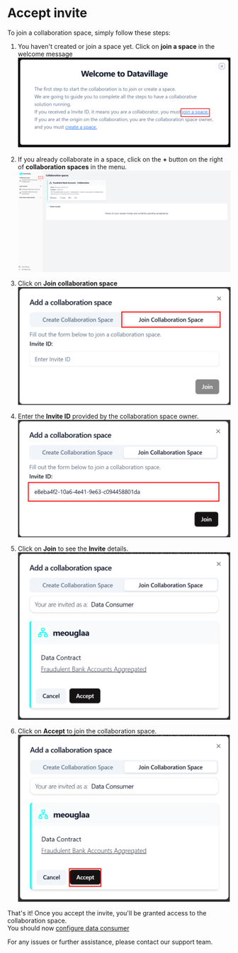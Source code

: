 # Accept invite

To join a collaboration space, simply follow these steps:

1. You haven't created or join a space yet. Click on **join a space** in the welcome message
   ![screenshot of the datavillage dashboard](img/01_welcome_message.png)

2. If you already collaborate in a space, click on the **+** button on the right of **collaboration spaces** in the menu.  
   ![screenshot of the datavillage dashboard](img/dashboard_create_space.png)

3. Click on **Join collaboration space**
   ![screenshot of the datavillage dashboard](img/18_join_data_consumer.png)

4. Enter the **Invite ID** provided by the collaboration space owner.
   ![screenshot of the datavillage dashboard](img/30_join_dataconsumer.png)

5. Click on **Join** to see the **Invite** details.
   ![screenshot of the datavillage dashboard](img/31_join_dataconsumer_invite_info.png)

6. Click on **Accept** to join the collaboration space.  
   ![screenshot of the datavillage dashboard](img/31_join_dataconsumer_invite_info_accept.png)

That's it! Once you accept the invite, you'll be granted access to the collaboration space.  
You should now [configure data consumer](/docs/user-manual/data-consumer/configure-data-consumer)

For any issues or further assistance, please contact our support team.
